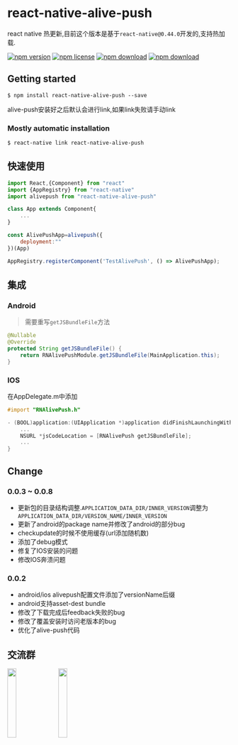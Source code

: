 # react-native-alive-push

react native 热更新,目前这个版本是基于`react-native@0.44.0`开发的,支持热加载.

<!-- badge -->

[![npm version](https://img.shields.io/npm/v/react-native-alive-push.svg)](https://www.npmjs.com/package/react-native-alive-push)
[![npm license](https://img.shields.io/npm/l/react-native-alive-push.svg)](https://www.npmjs.com/package/react-native-alive-push)
[![npm download](https://img.shields.io/npm/dm/react-native-alive-push.svg)](https://www.npmjs.com/package/react-native-alive-push)
[![npm download](https://img.shields.io/npm/dt/react-native-alive-push.svg)](https://www.npmjs.com/package/react-native-alive-push)

<!-- endbadge -->

## Getting started

`$ npm install react-native-alive-push --save`

alive-push安装好之后默认会进行link,如果link失败请手动link

### Mostly automatic installation

`$ react-native link react-native-alive-push`

## 快速使用

```javascript
import React,{Component} from "react"
import {AppRegistry} from "react-native"
import alivepush from "react-native-alive-push"

class App extends Component{
    ...
}

const AlivePushApp=alivepush({
    deployment:""
})(App)

AppRegistry.registerComponent('TestAlivePush', () => AlivePushApp);

```

## 集成

### Android

> 需要重写`getJSBundleFile`方法

```java
@Nullable
@Override
protected String getJSBundleFile() {
    return RNAlivePushModule.getJSBundleFile(MainApplication.this);
}
```

### IOS

在AppDelegate.m中添加 

```objective-c
#import "RNAlivePush.h"

- (BOOL)application:(UIApplication *)application didFinishLaunchingWithOptions:(NSDictionary *)launchOptions{
    ...
    NSURL *jsCodeLocation = [RNAlivePush getJSBundleFile];
    ...
} 
```

## Change

### 0.0.3 ~ 0.0.8

-   更新包的目录结构调整.`APPLICATION_DATA_DIR/INNER_VERSION`调整为`APPLICATION_DATA_DIR/VERSION_NAME/INNER_VERSION`
-   更新了android的package name并修改了android的部分bug
-   checkupdate的时候不使用缓存(url添加随机数)
-   添加了debug模式
-   修复了IOS安装的问题
-   修改IOS奔溃问题

### 0.0.2

-   android/ios alivepush配置文件添加了versionName后缀
-   android支持asset-dest bundle
-   修改了下载完成后feedback失败的bug
-   修改了覆盖安装时访问老版本的bug
-   优化了alive-push代码

## 交流群

<img src="https://raw.githubusercontent.com/alivepush/react-native-alive-push/master/assets/qr1.jpg" style="width:20%"/>
<img src="https://raw.githubusercontent.com/alivepush/react-native-alive-push/master/assets/qr1.jpg" style="width:20%;margin-left:10px"/>
